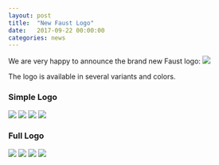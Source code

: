 ```yaml
---
layout: post
title:  "New Faust Logo"
date:   2017-09-22 00:00:00
categories: news
---
```


We are very happy to announce the brand new Faust logo:   ![](/images/logo/LOGO/LOGO_FAUST_SIMPLE_BLEU.png)

The logo is available in several variants and colors.

### Simple Logo

![](/images/logo/LOGO/LOGO_FAUST_SIMPLE_BLANC.png) ![](/images/logo/LOGO/LOGO_FAUST_SIMPLE_BLEU.png) ![](/images/logo/LOGO/LOGO_FAUST_SIMPLE_GRIS.png) ![](/images/logo/LOGO/LOGO_FAUST_SIMPLE_ORANGE.png)

### Full Logo

![](/images/logo/LOGO/LOGO_FAUST_COMPLET_BLANC.png) ![](/images/logo/LOGO/LOGO_FAUST_COMPLET_BLEU.png) ![](/images/logo/LOGO/LOGO_FAUST_COMPLET_GRIS.png) ![](/images/logo/LOGO/LOGO_FAUST_COMPLET_ORANGE.png)
